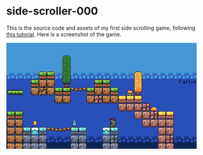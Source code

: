 # side-scroller-000

This is the source code and assets of my first side scrolling game, following [this
tutorial](https://www.youtube.com/watch?v=LOhfqjmasi0). Here is a screenshot of
the game.

![side-scroller](side-scroller-000.png)
